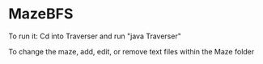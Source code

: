 # MazeBFS
To run it:
Cd into Traverser and run "java Traverser"

To change the maze, add, edit, or remove text files within the Maze folder
